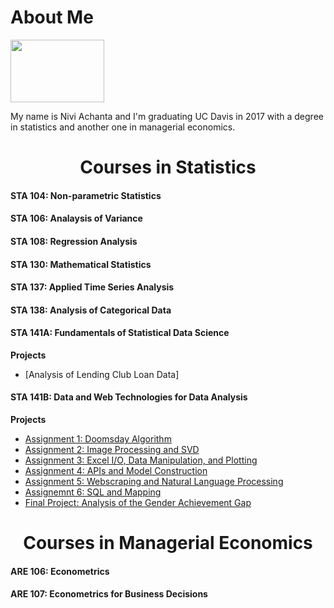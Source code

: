 # About Me 

<img src = https://media.licdn.com/media/AAEAAQAAAAAAAAeLAAAAJGUxNDk1YzMxLTdjZTQtNDk5ZS1iNzc3LWUwNTAzOTIxZGFiZg.jpg style="width:150px;height:100px;">

My name is Nivi Achanta and I'm graduating UC Davis in 2017 with a degree in statistics and another one in managerial economics. 

# <center> Courses in Statistics </center>

#### STA 104: Non-parametric Statistics
#### STA 106: Analaysis of Variance
#### STA 108: Regression Analysis
#### STA 130: Mathematical Statistics
#### STA 137: Applied Time Series Analysis
#### STA 138: Analysis of Categorical Data
#### STA 141A: Fundamentals of Statistical Data Science
**Projects**
- [Analysis of Lending Club Loan Data]

#### STA 141B: Data and Web Technologies for Data Analysis
**Projects** 
- [Assignment 1: Doomsday Algorithm](Portfolio/assignment1.html)
- [Assignment 2: Image Processing and SVD](Portfolio/assignment2.html)
- [Assignment 3: Excel I/O, Data Manipulation, and Plotting](Portfolio/assignment3.html)
- [Assignment 4: APIs and Model Construction](Portfolio/assignment4.html)
- [Assignment 5: Webscraping and Natural Language Processing](Portfolio/assignment4.html)
- [Assignemnt 6: SQL and Mapping](Portfolio/assignment5.html)
- [Final Project: Analysis of the Gender Achievement Gap](Portfolio/assignment6.html)
		


# <center> Courses in Managerial Economics </center>

#### ARE 106: Econometrics
#### ARE 107: Econometrics for Business Decisions


